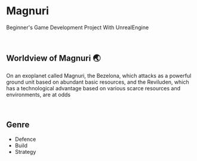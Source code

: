 # Magnuri
Beginner's Game Development Project With UnrealEngine

<br>

## Worldview of Magnuri 🌏
On an exoplanet called Magnuri, the Bezelona, which attacks as a powerful ground unit based on abundant basic resources, and the Reviluden, which has a technological advantage based on various scarce resources and environments, are at odds

<br>

## Genre
- Defence
- Build
- Strategy
